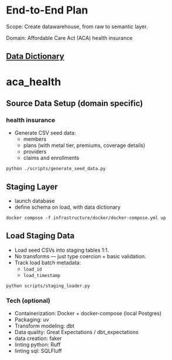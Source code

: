 # End-to-End Plan

Scope: Create datawarehouse, from raw to semantic layer.

Domain: Affordable Care Act (ACA) health insurance

## [Data Dictionary](https://garthmortensen.github.io/aca_health/)

# aca_health
## Source Data Setup (domain specific)

### health insurance

- Generate CSV seed data:
  - members
  - plans (with metal tier, premiums, coverage details)
  - providers
  - claims and enrollments

`python ./scripts/generate_seed_data.py`

## Staging Layer

- launch database
- define schema on load, with data dictionary

`docker compose -f infrastructure/docker/docker-compose.yml up`

## Load Staging Data

- Load seed CSVs into staging tables 1:1.
- No transforms — just type coercion + basic validation.
- Track load batch metadata:
  - `load_id`
  - `load_timestamp`

`python scripts/staging_loader.py`

### Tech (optional)
- Containerization: Docker + docker-compose (local Postgres)
- Packaging: uv
- Transform modeling: dbt
- Data quality: Great Expectations / dbt_expectations
- data creation: faker
- linting python: Ruff
- linting sql: SQLFluff
